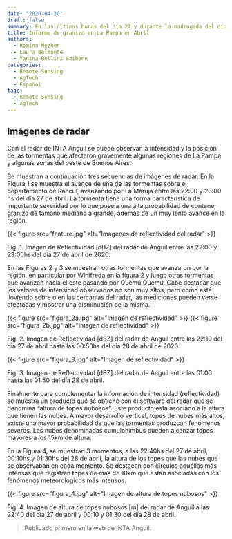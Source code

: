 ```yaml
---
date: "2020-04-30"
draft: false
summary: En las últimas horas del día 27 y durante la madrugada del día 28 de abril de 2020 se registraron tormentas severas con granizo de gran tamaño, mayor a los 3 cm de diámetro en diversas localidades de La Pampa. Las localidades mayormente afectadas fueron La Maruja, Winifreda, Anguil, Colonia Inés y Carlota, Uriburu, La Gloria, Lonquimay, Relmo, Quemú Quemú y Miguel Cané según diversos reportes de graves daños. El RADAR meteorológico ubicado en INTA Anguil es un instrumento muy importante para el seguimiento de este tipo de tormentas severas.
title: Informe de granizo en La Pampa en Abril
authors: 
  - Romina Mezher
  - Laura Belmonte
  - Yanina Bellini Saibene
categories:
  - Remote Sensing
  - AgTech
  - Español
tags: 
  - Remote Sensing
  - AgTech
---
```


## Imágenes de radar

Con el radar de INTA Anguil se puede observar la intensidad y la posición de las tormentas que afectaron gravemente algunas regiones de 
La Pampa y algunas zonas del oeste de Buenos Aires.

Se muestran a continuación tres secuencias de imágenes de radar. En la Figura 1 se muestra el avance de una de las tormentas sobre 
el departamento de Rancul, avanzando por La Maruja entre las 22:00 y 23:00 hs del día 27 de abril. La tormenta tiene una forma 
característica de importante severidad por lo que poseía una alta probabilidad de contener granizo de tamaño mediano a grande, 
además de un muy lento avance en la región.


{{< figure src="feature.jpg" alt="Imagenes de reflectividad del radar" >}}

Fig. 1. Imagen de Reflectividad [dBZ]  del radar de Anguil entre las 22:00 y 23:00hs del día 27 de abril de 2020.

En las Figuras 2 y 3 se muestran otras tormentas que avanzaron por la región, en particular por Winifreda en la figura 2 
y luego otras tormentas que avanzan hacia el este pasando por Quemú Quemú. Cabe destacar que los valores de intensidad 
observados no son muy altos, pero como está lloviendo sobre o en las cercanías del radar, las mediciones pueden verse 
afectadas y mostrar una disminución de la misma.


{{< figure src="figura_2a.jpg" alt="Imagen de reflectividad" >}}
{{< figure src="figura_2b.jpg" alt="Imagen de reflectividad" >}}

Fig. 2. Imagen de Reflectividad [dBZ]  del radar de Anguil entre las 22:10 del día 27 de abril hasta las 00:50hs del dia 28 de abril de 2020.

{{< figure src="figura_3.jpg" alt="Imagen de reflectividad" >}}

Fig. 3. Imagen de Reflectividad [dBZ]  del radar de Anguil entre las 01:00 hasta las 01:50 del día 28 de abril.

Finalmente para complementar la información de intensidad (reflectividad) se muestra un producto que se obtiene con 
el software del radar que se denomina “altura de topes nubosos”. Este producto está asociado a la altura que tienen 
las nubes. A mayor desarrollo vertical, topes de nubes más altos, existe una mayor probabilidad de que las tormentas 
produzcan fenómenos severos. Las nubes denominadas cumulonimbus pueden alcanzar topes mayores a los 15km de altura.

En la Figura 4, se muestran 3 momentos, a las 22:40hs del 27 de abril, 00:10hs y 01:30hs del 28 de abril, la altura de 
los topes que las nubes que se observaban en cada momento. Se destacan con círculos aquéllas más intensas que registran 
topes de más de 10km que están asociadas con los fenómenos meteorológicos más intensos.

{{< figure src="figura_4.jpg" alt="Imagen de altura de topes nubosos" >}}

Fig. 4. Imagen de altura de topes nubosos [m]  del radar de Anguil a las 22:40 del día 27 de abril y  00:10 y 01:30 del día 28 de abril.

> Publicado primero en la web de INTA Anguil.
